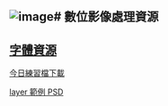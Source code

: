 ![image](https://github.com/user-attachments/assets/bd02310e-e5fd-43b7-81f0-631246ea8c08)# 數位影像處理資源
---
## [字體資源](font-resources.md)

<a href="https://dip.project.solmag.tw/i/NEW_JEANS_GROUP_01_WORKING_16-9.webp" download>今日練習檔下載</a>

<a href="https://dip.project.solmag.tw/layer.psd" download>layer 範例 PSD</a>
